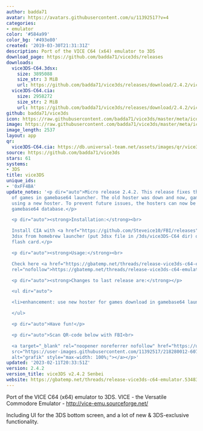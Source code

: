 ```yaml
---
author: badda71
avatar: https://avatars.githubusercontent.com/u/11392517?v=4
categories:
- emulator
color: '#584a99'
color_bg: '#493e80'
created: '2019-03-30T21:31:31Z'
description: Port of the VICE C64 (x64) emulator to 3DS
download_page: https://github.com/badda71/vice3ds/releases
downloads:
  vice3DS-C64.3dsx:
    size: 3895088
    size_str: 3 MiB
    url: https://github.com/badda71/vice3ds/releases/download/2.4.2/vice3DS-C64.3dsx
  vice3DS-C64.cia:
    size: 2958272
    size_str: 2 MiB
    url: https://github.com/badda71/vice3ds/releases/download/2.4.2/vice3DS-C64.cia
github: badda71/vice3ds
icon: https://raw.githubusercontent.com/badda71/vice3ds/master/meta/icon_3ds_C64.png
image: https://raw.githubusercontent.com/badda71/vice3ds/master/meta/icon_3ds_C64.png
image_length: 2537
layout: app
qr:
  vice3DS-C64.cia: https://db.universal-team.net/assets/images/qr/vice3ds-c64-cia.png
source: https://github.com/badda71/vice3ds
stars: 61
systems:
- 3DS
title: vice3DS
unique_ids:
- '0xFF4BA'
update_notes: '<p dir="auto">Micro release 2.4.2. This release fixes the download
  of games in gamebase64 launcher. The old hoster was down and now, games are downloaded
  using a new hoster. To prevent future issues, the hosters can now be defined in
  gamebase64 database.</p>

  <p dir="auto"><strong>Installation:</strong><br>

  Install CIA with <a href="https://github.com/Steveice10/FBI/releases">FBI</a>, run
  3dsx from homebrew launcher (put 3dsx file in /3ds/vice3DS-C64 dir) or run 3ds from
  flash card.</p>

  <p dir="auto"><strong>Usage:</strong><br>

  Check here <a href="https://gbatemp.net/threads/release-vice3ds-c64-emulator.534830/"
  rel="nofollow">https://gbatemp.net/threads/release-vice3ds-c64-emulator.534830/</a></p>

  <p dir="auto"><strong>Changes to last release are:</strong></p>

  <ul dir="auto">

  <li>enhancement: use new hoster for games download in gamebase64 launcher</li>

  </ul>

  <p dir="auto">Have fun!</p>

  <p dir="auto">Scan QR-code below with FBI<br>

  <a target="_blank" rel="noopener noreferrer nofollow" href="https://user-images.githubusercontent.com/11392517/218280012-60704442-0764-4117-ba4f-89828809bb60.png"><img
  src="https://user-images.githubusercontent.com/11392517/218280012-60704442-0764-4117-ba4f-89828809bb60.png"
  alt="grafik" style="max-width: 100%;"></a></p>'
updated: '2023-02-11T20:33:51Z'
version: 2.4.2
version_title: vice3DS v2.4.2 Senbei
website: https://gbatemp.net/threads/release-vice3ds-c64-emulator.534830/
---
```

Port of the VICE C64 (x64) emulator to 3DS. VICE - the Versatile Commodore Emulator - http://vice-emu.sourceforge.net/

Including UI for the 3DS bottom screen, and a lot of new & 3DS-exclusive functionality.